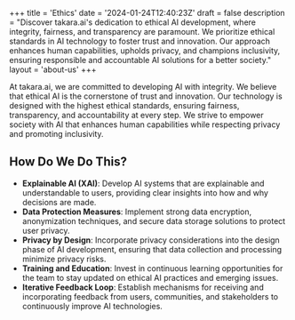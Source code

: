 +++
title = 'Ethics'
date = '2024-01-24T12:40:23Z'
draft = false
description = "Discover takara.ai's dedication to ethical AI development, where integrity, fairness, and transparency are paramount. We prioritize ethical standards in AI technology to foster trust and innovation. Our approach enhances human capabilities, upholds privacy, and champions inclusivity, ensuring responsible and accountable AI solutions for a better society."
layout = 'about-us'
+++

At takara.ai, we are committed to developing AI with integrity. We believe that ethical AI is the cornerstone of trust and innovation. Our technology is designed with the highest ethical standards, ensuring fairness, transparency, and accountability at every step. We strive to empower society with AI that enhances human capabilities while respecting privacy and promoting inclusivity.

## How Do We Do This?

- **Explainable AI (XAI)**: Develop AI systems that are explainable and understandable to users, providing clear insights into how and why decisions are made.
- **Data Protection Measures**: Implement strong data encryption, anonymization techniques, and secure data storage solutions to protect user privacy.
- **Privacy by Design**: Incorporate privacy considerations into the design phase of AI development, ensuring that data collection and processing minimize privacy risks.
- **Training and Education**: Invest in continuous learning opportunities for the team to stay updated on ethical AI practices and emerging issues.
- **Iterative Feedback Loop**: Establish mechanisms for receiving and incorporating feedback from users, communities, and stakeholders to continuously improve AI technologies.
